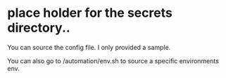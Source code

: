 # place holder for the secrets directory..

You can source the config file.  I only provided a sample.  

You can also go to /automation/env.sh <environment> to source a specific environments env.

